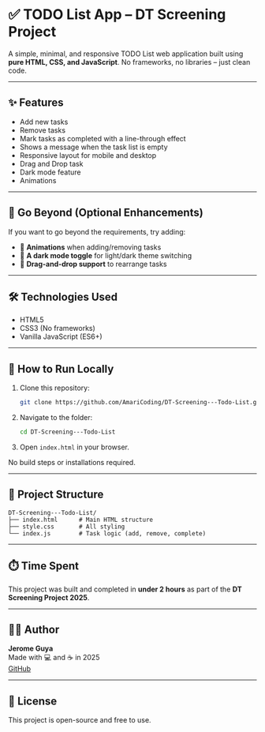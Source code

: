 # ✅ TODO List App – DT Screening Project

A simple, minimal, and responsive TODO List web application built using **pure HTML, CSS, and JavaScript**. No frameworks, no libraries – just clean code.

---

## ✨ Features

- Add new tasks
- Remove tasks
- Mark tasks as completed with a line-through effect
- Shows a message when the task list is empty
- Responsive layout for mobile and desktop
- Drag and Drop task
- Dark mode feature
- Animations

---

## 💪 Go Beyond (Optional Enhancements)

If you want to go beyond the requirements, try adding:

- 🚀 **Animations** when adding/removing tasks
- 🎨 **A dark mode toggle** for light/dark theme switching
- 📌 **Drag-and-drop support** to rearrange tasks

---

## 🛠️ Technologies Used

- HTML5
- CSS3 (No frameworks)
- Vanilla JavaScript (ES6+)

---

## 🚀 How to Run Locally

1. Clone this repository:
   ```bash
   git clone https://github.com/AmariCoding/DT-Screening---Todo-List.git
   ```
2. Navigate to the folder:
   ```bash
   cd DT-Screening---Todo-List
   ```
3. Open `index.html` in your browser.

No build steps or installations required.

---

## 📁 Project Structure

```
DT-Screening---Todo-List/
├── index.html      # Main HTML structure
├── style.css       # All styling
└── index.js        # Task logic (add, remove, complete)
```

---

## ⏱️ Time Spent

This project was built and completed in **under 2 hours** as part of the **DT Screening Project 2025**.

---

## 👨‍💻 Author

**Jerome Guya**  
Made with 💻 and ☕ in 2025  
[GitHub](https://github.com/AmariCoding) <!-- Update with your GitHub if desired -->

---

## 📄 License

This project is open-source and free to use.

